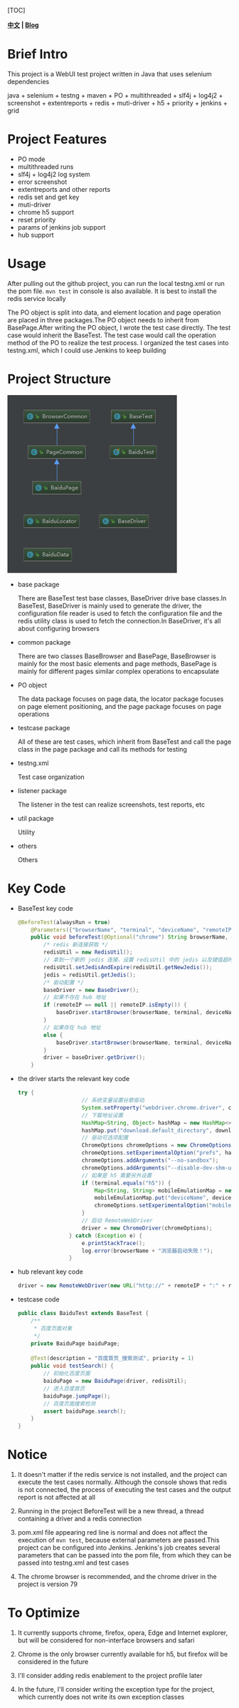 [TOC]

**[中文](https://github.com/abcnull/webuitest4j) | [Blog](https://blog.csdn.net/abcnull/article/details/106433145)**

# Brief Intro

This project is a WebUI test project written in Java that uses selenium dependencies

java + selenium + testng + maven + PO + multithreaded + slf4j + log4j2 + screenshot + extentreports + redis + muti-driver + h5 + priority + jenkins + grid

# Project Features

- PO mode
- multithreaded runs
- slf4j + log4j2 log system
- error screenshot
- extentreports and other reports
- redis set and get key
- muti-driver
- chrome h5 support
- reset priority
- params of jenkins job support 
- hub support

# Usage

After pulling out the github project, you can run the local testng.xml or run the pom file. `mvn test` in console is also available. It is best to install the redis service locally

The PO object is split into data, and element location and page operation are placed in three packages.The PO object needs to inherit from BasePage.After writing the PO object, I wrote the test case directly. The test case would inherit the BaseTest. The test case would call the operation method of the PO to realize the test process. I organized the test cases into testng.xml, which I could use Jenkins to keep building

# Project Structure

![1580447619807](https://github.com/abcnull/Image-Resources/blob/master/webuitest4j/1580447619807.png)

- base package

  There are BaseTest test base classes, BaseDriver drive base classes.In BaseTest, BaseDriver is mainly used to generate the driver, the configuration file reader is used to fetch the configuration file and the redis utility class is used to fetch the connection.In BaseDriver, it's all about configuring browsers

- common package

  There are two classes BaseBrowser and BasePage, BaseBrowser is mainly for the most basic elements and page methods, BasePage is mainly for different pages similar complex operations to encapsulate

- PO object

  The data package focuses on page data, the locator package focuses on page element positioning, and the page package focuses on page operations

- testcase package

  All of these are test cases, which inherit from BaseTest and call the page class in the page package and call its methods for testing

- testng.xml

  Test case organization

- listener package

  The listener in the test can realize screenshots, test reports, etc

- util package

  Utility

- others

  Others

# Key Code

- BaseTest key code

  ```java
  @BeforeTest(alwaysRun = true)
      @Parameters({"browserName", "terminal", "deviceName", "remoteIP", "remotePort", "browserVersion"})
      public void beforeTest(@Optional("chrome") String browserName, @Optional("pc") String terminal, @Optional("desktop") String deviceName, @Optional() String remoteIP, @Optional("4444") int remotePort, @Optional() String browserVersion) throws Exception {
          /* redis 新连接获取 */
          redisUtil = new RedisUtil();
          // 拿到一个新的 jedis 连接，设置 redisUtil 中的 jedis 以及键值超时时间
          redisUtil.setJedisAndExpire(redisUtil.getNewJedis());
          jedis = redisUtil.getJedis();
          /* 驱动配置 */
          baseDriver = new BaseDriver();
          // 如果不存在 hub 地址
          if (remoteIP == null || remoteIP.isEmpty()) {
              baseDriver.startBrowser(browserName, terminal, deviceName);
          }
          // 如果存在 hub 地址
          else {
              baseDriver.startBrowser(browserName, terminal, deviceName, remoteIP, remotePort, browserVersion);
          }
          driver = baseDriver.getDriver();
      }
  ```

- the driver starts the relevant key code

  ```java
  try {
                      // 系统变量设置谷歌驱动
                      System.setProperty("webdriver.chrome.driver", chromeDriverPath);
                      // 下载地址设置
                      HashMap<String, Object> hashMap = new HashMap<>();
                      hashMap.put("download.default_directory", downloadPath);
                      // 驱动可选项配置
                      ChromeOptions chromeOptions = new ChromeOptions();
                      chromeOptions.setExperimentalOption("prefs", hashMap);
                      chromeOptions.addArguments("--no-sandbox");
                      chromeOptions.addArguments("--disable-dev-shm-usage");
                      // 如果是 h5 需要另外设置
                      if (terminal.equals("h5")) {
                          Map<String, String> mobileEmulationMap = new HashMap<>();
                          mobileEmulationMap.put("deviceName", deviceName);
                          chromeOptions.setExperimentalOption("mobileEmulation", mobileEmulationMap);
                      }
                      // 启动 RemoteWebDriver
                      driver = new ChromeDriver(chromeOptions);
                  } catch (Exception e) {
                      e.printStackTrace();
                      log.error(browserName + "浏览器启动失败！");
                  }
  ```

- hub relevant key code

  ```java
  driver = new RemoteWebDriver(new URL("http://" + remoteIP + ":" + remotePort + "/wd/hub/"), chromeOptions);
  ```

- testcase code

  ```java
  public class BaiduTest extends BaseTest {
      /**
       * 百度页面对象
       */
      private BaiduPage baiduPage;
  
      @Test(description = "百度首页_搜索测试", priority = 1)
      public void testSearch() {
          // 初始化百度页面
          baiduPage = new BaiduPage(driver, redisUtil);
          // 进入百度首页
          baiduPage.jumpPage();
          // 百度页面搜索检测
          assert baiduPage.search();
      }
  }
  ```

# Notice

1. It doesn't matter if the redis service is not installed, and the project can execute the test cases normally. Although the console shows that redis is not connected, the process of executing the test cases and the output report is not affected at all

2. Running in the project BeforeTest will be a new thread, a thread containing a driver and a redis connection

3. pom.xml file appearing red line is normal and does not affect the execution of `mvn test`, because external parameters are passed.This project can be configured into Jenkins. Jenkins's job creates several parameters that can be passed into the pom file, from which they can be passed into testng.xml and test cases

4. The chrome browser is recommended, and the chrome driver in the project is version 79

# To Optimize

1. It currently supports chrome, firefox, opera, Edge and Internet explorer, but will be considered for non-interface browsers and safari

2. Chrome is the only browser currently available for h5, but firefox will be considered in the future

3. I'll consider adding redis enablement to the project profile later

4. In the future, I'll consider writing the exception type for the project, which currently does not write its own exception classes
